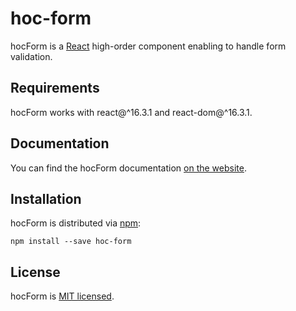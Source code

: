 # hoc-form

hocForm is a [React](https://github.com/facebook/react) high-order component enabling to handle form validation.

## Requirements
hocForm works with react@^16.3.1 and react-dom@^16.3.1.

## Documentation
You can find the hocForm documentation [on the website](https://pacdiv.gitbook.io/hoc-form/).

## Installation
  
hocForm is distributed via [npm](https://www.npmjs.com/):
```
npm install --save hoc-form
```

## License
hocForm is [MIT licensed](https://github.com/pacdiv/hoc-form/blob/master/LICENSE).

